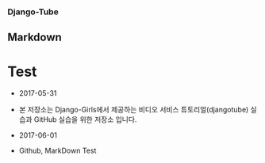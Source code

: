 ### Django-Tube
## Markdown
# Test

- 2017-05-31
+ 본 저장소는 Django-Girls에서 제공하는 비디오 서비스 튜토리얼(djangotube) 
실습과 GitHub 실습을 위한 저장소 입니다.

- 2017-06-01
+ Github, MarkDown Test